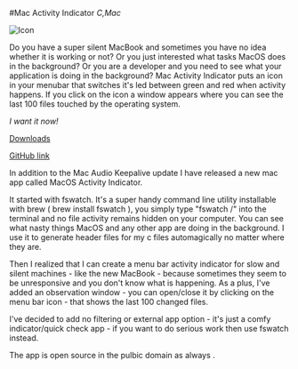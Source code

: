 #Mac Activity Indicator
_C,Mac_

![Icon](/images/apps/mai_icon.png)

Do you have a super silent MacBook and sometimes you have no idea whether it is working or not? Or you just interested what tasks MacOS does in the background? Or you are a developer and you need to see what your application is doing in the background?
Mac Activity Indicator puts an icon in your menubar that switches it's led between green and red when activity happens. If you click on the icon a window appears where you can see the last 100 files touched by the operating system.

_I want it now!_

[Downloads](https://github.com/milgra/macactivityindicator/releases/tag/1.0)

[GitHub link](https://github.com/milgra/macactivityindicator)

In addition to the Mac Audio Keepalive update I have released a new mac app called MacOS Activity Indicator.

It started with fswatch. It's a super handy command line utility installable with brew ( brew install fswatch ), you simply type "fswatch /" into the terminal and no file activity remains hidden on your computer. You can see what nasty things MacOS and any other app are doing in the background. I use it to generate header files for my c files automagically no matter where they are.

Then I realized that I can create a menu bar activity indicator for slow and silent machines - like the new MacBook - because sometimes they seem to be unresponsive and you don't know what is happening. As a plus, I've added an observation window - you can open/close it by clicking on the menu bar icon - that shows the last 100 changed files.

I've decided to add no filtering or external app option - it's just a comfy indicator/quick check app - if you want to do serious work then use fswatch instead.

The app is open source in the pulbic domain as always .
